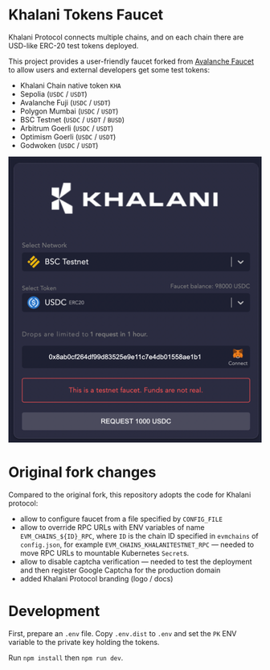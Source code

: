 # Khalani Tokens Faucet

Khalani Protocol connects multiple chains, and on each chain there are USD-like ERC-20 test tokens deployed.

This project provides a user-friendly faucet forked from [Avalanche Faucet](https://github.com/ava-labs/avalanche-faucet)
to allow users and external developers get some test tokens:
- Khalani Chain native token `KHA`
- Sepolia (`USDC` / `USDT`)
- Avalanche Fuji (`USDC` / `USDT`)
- Polygon Mumbai (`USDC` / `USDT`)
- BSC Testnet (`USDC` / `USDT` / `BUSD`)
- Arbitrum Goerli (`USDC` / `USDT`)
- Optimism Goerli (`USDC` / `USDT`)
- Godwoken (`USDC` / `USDT`)

![faucet.png](docs%2Ffaucet.png)

# Original fork changes
Compared to the original fork, this repository adopts the code for Khalani protocol: 
- allow to configure faucet from a file specified by `CONFIG_FILE`
- allow to override RPC URLs with ENV variables of name `EVM_CHAINS_${ID}_RPC`, where `ID` is the chain ID 
specified in `evmchains` of `config.json`, for example `EVM_CHAINS_KHALANITESTNET_RPC` — needed to move RPC URLs to mountable Kubernetes `Secret`s.
- allow to disable captcha verification — needed to test the deployment and then register Google Captcha for the production domain
- added Khalani Protocol branding (logo / docs)

# Development
First, prepare an `.env` file. Copy `.env.dist` to `.env` and set the `PK` ENV variable to the private key holding the tokens.

Run `npm install` then `npm run dev`.